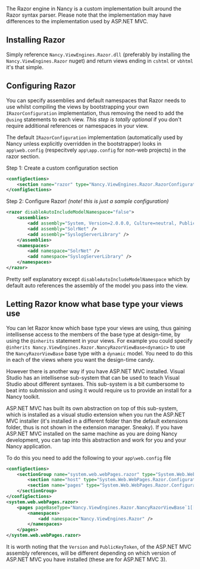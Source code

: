 The Razor engine in Nancy is a custom implementation built around the Razor syntax parser. Please note that the implementation may have differences to the implementation used by ASP.NET MVC.

## Installing Razor

Simply reference `Nancy.ViewEngines.Razor.dll` (preferably by installing the `Nancy.ViewEngines.Razor` nuget) and return views ending in `cshtml` or `vbhtml` it's that simple.

## Configuring Razor ##

You can specify assemblies and default namespaces that Razor needs to use whilst compiling the views by bootstrapping your own `IRazorConfiguration` implementation, thus removing the need to add the `@using` statements to each view. _This step is totally optional_ if you don't require additional references or namespaces in your view.

The default `IRazorConfiguration` implementation (automatically used by Nancy unless explicitly overridden in the bootstrapper) looks in `app\web.config` (respecitvely `app\app.config` for non-web projects) in the razor section.

Step 1: Create a custom configuration section

```xml
<configSections>
	<section name="razor" type="Nancy.ViewEngines.Razor.RazorConfigurationSection, Nancy.ViewEngines.Razor" />
</configSections>
```
Step 2: Configure Razor! _(note! this is just a sample configuration)_

```xml
<razor disableAutoIncludeModelNamespace="false">
	<assemblies>
		<add assembly="System, Version=2.0.0.0, Culture=neutral, PublicKeyToken=b77a5c561934e089" />
		<add assembly="SolrNet" />
		<add assembly="SyslogServerLibrary" />
	</assemblies>
	<namespaces>
		<add namespace="SolrNet" />
		<add namespace="SyslogServerLibrary" />
	</namespaces>
</razor>
```
Pretty self explanatory except `disableAutoIncludeModelNamespace` which by default auto references the assembly of the model you pass into the view.

## Letting Razor know what base type your views use
You can let Razor know which base type your views are using, thus gaining intellisense access to the members of the base type at design-time, by using the `@inherits` statement in your views. For example you could specify `@inherits Nancy.ViewEngines.Razor.NancyRazorViewBase<dynamic>` to use the `NancyRazorViewBase` base type with a `dynamic` model. You need to do this in each of the views where you want the design-time candy.

However there is another way if you have ASP.NET MVC installed. Visual Studio has an intellisense sub-system that can be used to teach Visual Studio about different syntaxes. This sub-system is a bit cumbersome to beat into submission and using it would require us to provide an install for a Nancy toolkit. 

ASP.NET MVC has built its own abstraction on top of this sub-system, which is installed as a visual studio extension when you run the ASP.NET MVC installer (it's installed in a different folder than the default extensions folder, thus is not shown in the extension manager. Sneaky). If you have ASP.NET MVC installed on the same machine as you are doing Nancy development, you can tap into this abstraction and work for you and your Nancy application. 

To do this you need to add the following to your `app\web.config` file

```xml
<configSections>
    <sectionGroup name="system.web.webPages.razor" type="System.Web.WebPages.Razor.Configuration.RazorWebSectionGroup, System.Web.WebPages.Razor, Version=2.0.0.0, Culture=neutral, PublicKeyToken=31BF3856AD364E35">
        <section name="host" type="System.Web.WebPages.Razor.Configuration.HostSection, System.Web.WebPages.Razor, Version=2.0.0.0, Culture=neutral, PublicKeyToken=31BF3856AD364E35" requirePermission="false" />
        <section name="pages" type="System.Web.WebPages.Razor.Configuration.RazorPagesSection, System.Web.WebPages.Razor, Version=2.0.0.0, Culture=neutral, PublicKeyToken=31BF3856AD364E35" requirePermission="false" />
    </sectionGroup>
</configSections>
<system.web.webPages.razor>
    <pages pageBaseType="Nancy.ViewEngines.Razor.NancyRazorViewBase`1[[System.Object]]">
        <namespaces>
            <add namespace="Nancy.ViewEngines.Razor" />
        </namespaces>
    </pages>
</system.web.webPages.razor>
```

It is worth noting that the `Version` and `PublicKeyToken`, of the ASP.NET MVC assembly references, will be different depending on which version of ASP.NET MVC you have installed (these are for ASP.NET MVC 3).